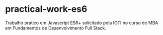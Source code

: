 # practical-work-es6

Trabalho prático em Javascript ES6+ solicitado pela IGTI no curso de MBA em Fundamentos de Desenvolvimento Full Stack.
